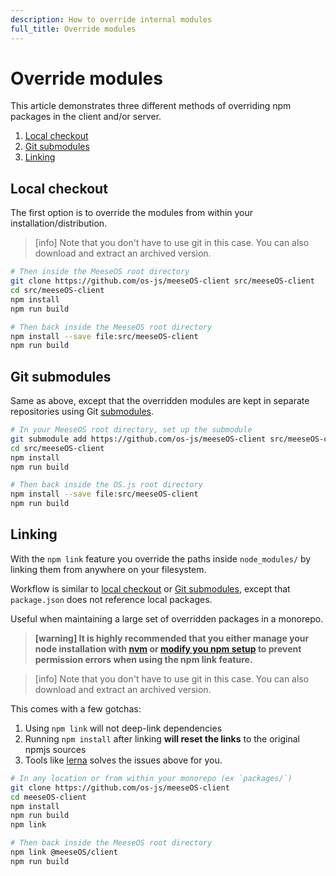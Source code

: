 ```yaml
---
description: How to override internal modules
full_title: Override modules
---
```


# Override modules

This article demonstrates three different methods of overriding npm packages in the client and/or server.

1. [Local checkout](#local-checkout)
3. [Git submodules](#git-submodules)
2. [Linking](#linking)

## Local checkout

The first option is to override the modules from within your installation/distribution.

> [info] Note that you don't have to use git in this case. You can also download and extract an archived version.

```bash
# Then inside the MeeseOS root directory
git clone https://github.com/os-js/meeseOS-client src/meeseOS-client
cd src/meeseOS-client
npm install
npm run build

# Then back inside the MeeseOS root directory
npm install --save file:src/meeseOS-client
npm run build
```

## Git submodules

Same as above, except that the overridden modules are kept in separate repositories using Git [submodules](https://git-scm.com/book/en/v2/Git-Tools-Submodules).

```bash
# In your MeeseOS root directory, set up the submodule
git submodule add https://github.com/os-js/meeseOS-client src/meeseOS-client
cd src/meeseOS-client
npm install
npm run build

# Then back inside the OS.js root directory
npm install --save file:src/meeseOS-client
npm run build
```

## Linking

With the `npm link` feature you override the paths inside `node_modules/` by linking them from anywhere on your filesystem.

Workflow is similar to [local checkout](#local-checkout) or [Git submodules](#git-submodules), except that `package.json` does not reference local packages.

Useful when maintaining a large set of overridden packages in a monorepo.

> **[warning] It is highly recommended that you either manage your node installation with [nvm](https://github.com/creationix/nvm) or [modify you npm setup](https://docs.npmjs.com/getting-started/fixing-npm-permissions) to prevent permission errors when using the npm link feature.**

<!-- -->

> [info] Note that you don't have to use git in this case. You can also download and extract an archived version.

This comes with a few gotchas:

1. Using `npm link` will not deep-link dependencies
2. Running `npm install` after linking **will reset the links** to the original npmjs sources
3. Tools like [lerna](https://github.com/lerna/lerna) solves the issues above for you.

```bash
# In any location or from within your monorepo (ex `packages/`)
git clone https://github.com/os-js/meeseOS-client
cd meeseOS-client
npm install
npm run build
npm link

# Then back inside the MeeseOS root directory
npm link @meeseOS/client
npm run build
```
